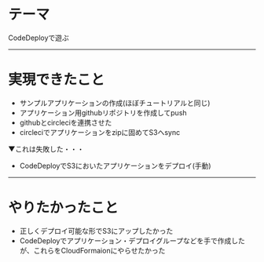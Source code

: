 # テーマ
CodeDeployで遊ぶ

---

# 実現できたこと

* サンプルアプリケーションの作成(ほぼチュートリアルと同じ)
* アプリケーション用githubリポジトリを作成してpush
* githubとcircleciを連携させた
* circleciでアプリケーションをzipに固めてS3へsync

▼これは失敗した・・・
* CodeDeployでS3においたアプリケーションをデプロイ(手動)

---

# やりたかったこと

* 正しくデプロイ可能な形でS3にアップしたかった
* CodeDeployでアプリケーション・デプロイグループなどを手で作成したが、これらをCloudFormaionにやらせたかった
